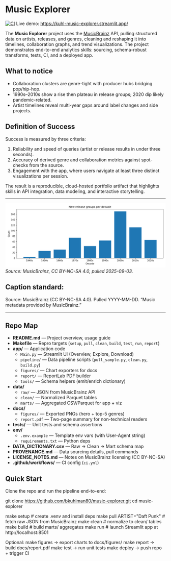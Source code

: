 # Music Explorer

[![CI](https://github.com/bkuhlman80/music-explorer/actions/workflows/ci.yml/badge.svg)](https://github.com/bkuhlman80/music-explorer/actions)
Live demo: https://kuhl-music-explorer.streamlit.app/ 

The **Music Explorer** project uses the [MusicBrainz](https://musicbrainz.org/) API, pulling structured data on artists, releases, and genres, cleaning and reshaping it into timelines, collaboration graphs, and trend visualizations. The project demonstrates end-to-end analytics skills: sourcing, schema-robust transforms, tests, CI, and a deployed app. 

## What to notice
- Collaboration clusters are genre-tight with producer hubs bridging pop/hip-hop.
- 1990s–2010s show a rise then plateau in release groups; 2020 dip likely pandemic-related.
- Artist timelines reveal multi-year gaps around label changes and side projects.

## Definition of Success 
Success is measured by three criteria:  
1. Reliability and speed of queries (artist or release results in under three seconds).  
2. Accuracy of derived genre and collaboration metrics against spot-checks from the source.  
3. Engagement with the app, where users navigate at least three distinct visualizations per session.  

The result is a reproducible, cloud-hosted portfolio artifact that highlights skills in API integration, data modeling, and interactive storytelling.

---

![New release groups per year](docs/figures/rg_per_year.png)  
*Source: MusicBrainz, CC BY-NC-SA 4.0, pulled 2025-09-03.*

## Caption standard:
Source: MusicBrainz (CC BY-NC-SA 4.0). Pulled YYYY-MM-DD. “Music metadata provided by MusicBrainz.”

---
## Repo Map

- **README.md** — Project overview, usage guide  
- **Makefile** — Repro targets (`setup`, `pull`, `clean`, `build`, `test`, `run`, `report`)  
- **app/** — Application code  
  - `Main.py` — Streamlit UI (Overview, Explore, Download)  
  - `pipeline/` — Data pipeline scripts (`pull_sample.py`, `clean.py`, `build.py`)  
  - `figures/` — Chart exporters for docs  
  - `report/` — ReportLab PDF builder  
  - `tools/` — Schema helpers (emit/enrich dictionary)  
- **data/**  
  - `raw/` — JSON from MusicBrainz API  
  - `clean/` — Normalized Parquet tables  
  - `marts/` — Aggregated CSV/Parquet for app + viz  
- **docs/**  
  - `figures/` — Exported PNGs (hero + top-5 genres)  
  - `report.pdf` — Two-page summary for non-technical readers  
- **tests/** — Unit tests and schema assertions  
- **env/**  
  - `.env.example` — Template env vars (with User-Agent string)  
  - `requirements.txt` — Python deps  
- **DATA_DICTIONARY.csv** — Raw → Clean → Mart schema map  
- **PROVENANCE.md** — Data sourcing details, pull commands  
- **LICENSE_NOTES.md** — Notes on MusicBrainz licensing (CC BY-NC-SA)  
- **.github/workflows/** — CI config (`ci.yml`)  

## Quick Start
Clone the repo and run the pipeline end-to-end:

git clone https://github.com/bkuhlman80/music-explorer.git
cd music-explorer

make setup                     # create .venv and install deps
make pull ARTIST="Daft Punk"   # fetch raw JSON from MusicBrainz
make clean                     # normalize to clean/ tables
make build                     # build marts/ aggregates
make run                       # launch Streamlit app at http://localhost:8501

Optional:
make figures → export charts to docs/figures/
make report → build docs/report.pdf
make test → run unit tests
make deploy → push repo + trigger CI